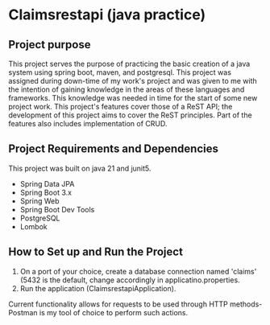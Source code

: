 # Claimsrestapi (java practice)

## Project purpose
This project serves the purpose of practicing the basic creation of a java system using spring boot, maven, and postgresql. This project was assigned during down-time of my work's project and was given to me with the
intention of gaining knowledge in the areas of these languages and frameworks. This knowledge was needed in time for the start of some new project work.
This project's features cover those of a ReST API; the development of this project aims to cover the ReST principles. Part of the features also includes implementation of CRUD.

## Project Requirements and Dependencies
This project was built on java 21 and junit5.
* Spring Data JPA
* Spring Boot 3.x
* Spring Web
* Spring Boot Dev Tools
* PostgreSQL
* Lombok
## How to Set up and Run the Project
1. On a port of your choice, create a database connection named 'claims' (5432 is the default, change accordingly in applicatino.properties.
2. Run the application (ClaimsrestapiApplication).

Current functionality allows for requests to be used through HTTP methods- Postman is my tool of choice to perform such actions.

